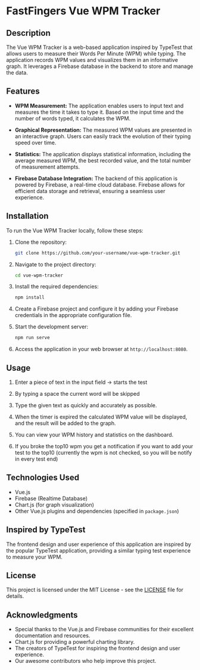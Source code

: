 # FastFingers Vue WPM Tracker

## Description

The Vue WPM Tracker is a web-based application inspired by TypeTest that allows users to measure their Words Per Minute (WPM) while typing. The application records WPM values and visualizes them in an informative graph. It leverages a Firebase database in the backend to store and manage the data.

## Features

- **WPM Measurement:** The application enables users to input text and measures the time it takes to type it. Based on the input time and the number of words typed, it calculates the WPM.

- **Graphical Representation:** The measured WPM values are presented in an interactive graph. Users can easily track the evolution of their typing speed over time.

- **Statistics:** The application displays statistical information, including the average measured WPM, the best recorded value, and the total number of measurement attempts.

- **Firebase Database Integration:** The backend of this application is powered by Firebase, a real-time cloud database. Firebase allows for efficient data storage and retrieval, ensuring a seamless user experience.

## Installation

To run the Vue WPM Tracker locally, follow these steps:

1. Clone the repository:

   ```bash
   git clone https://github.com/your-username/vue-wpm-tracker.git
   ```

2. Navigate to the project directory:

   ```bash
   cd vue-wpm-tracker
   ```

3. Install the required dependencies:

   ```bash
   npm install
   ```

4. Create a Firebase project and configure it by adding your Firebase credentials in the appropriate configuration file.

5. Start the development server:

   ```bash
   npm run serve
   ```

6. Access the application in your web browser at `http://localhost:8080`.

## Usage

1. Enter a piece of text in the input field -> starts the test

2. By typing a space the current word will be skipped

3. Type the given text as quickly and accurately as possible.

4. When the timer is expired the calculated WPM value will be displayed, and the result will be added to the graph.

5. You can view your WPM history and statistics on the dashboard.

6. If you broke the top10 wpm you get a notification if you want to add your test to the top10 (currently the wpm is not checked, so you will be notify in every test end)

## Technologies Used

- Vue.js
- Firebase (Realtime Database)
- Chart.js (for graph visualization)
- Other Vue.js plugins and dependencies (specified in `package.json`)

## Inspired by TypeTest

The frontend design and user experience of this application are inspired by the popular TypeTest application, providing a similar typing test experience to measure your WPM.

## License

This project is licensed under the MIT License - see the [LICENSE](LICENSE) file for details.

## Acknowledgments

- Special thanks to the Vue.js and Firebase communities for their excellent documentation and resources.
- Chart.js for providing a powerful charting library.
- The creators of TypeTest for inspiring the frontend design and user experience.
- Our awesome contributors who help improve this project.

